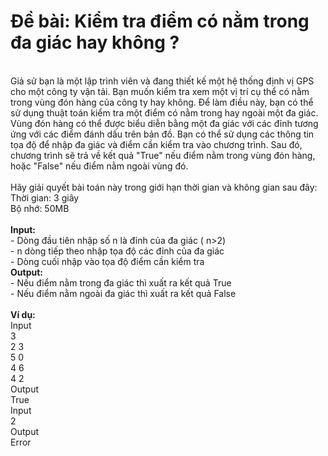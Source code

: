 
# **Đề bài: Kiểm tra điểm có nằm trong đa giác hay không ?**
<br>Giả sử bạn là một lập trình viên và đang thiết kế một hệ thống định vị GPS cho một công 
ty vận tải. Bạn muốn kiểm tra xem một vị trí cụ thể có nằm trong vùng đón hàng của 
công ty hay không. Để làm điều này, bạn có thể sử dụng thuật toán kiểm tra một điểm có 
nằm trong hay ngoài một đa giác. Vùng đón hàng có thể được biểu diễn bằng một đa giác 
với các đỉnh tương ứng với các điểm đánh dấu trên bản đồ. Bạn có thể sử dụng các thông 
tin tọa độ để nhập đa giác và điểm cần kiểm tra vào chương trình. Sau đó, chương trình sẽ
trả về kết quả "True" nếu điểm nằm trong vùng đón hàng, hoặc "False" nếu điểm nằm 
ngoài vùng đó. 
<br>
<br>Hãy giải quyết bài toán này trong giới hạn thời gian và không gian sau đây: 
<br>Thời gian: 3 giây 
<br>Bộ nhớ: 50MB
<br>
<br>**Input:**
<br>- Dòng đầu tiên nhập số n là đỉnh của đa giác ( n>2)
<br>- n dòng tiếp theo nhập tọa độ các đỉnh của đa giác 
<br>- Dòng cuối nhập vào tọa độ điểm cần kiểm tra 
<br>**Output:**
<br>- Nếu điểm nằm trong đa giác thì xuất ra kết quả True 
<br>- Nếu điểm nằm ngoài đa giác thì xuất ra kết quả False
<br>
<br>**Ví dụ:** 
<br>    Input 
<br>      3
<br>      2 3 
<br>      5 0 
<br>      4 6
<br>      4 2 
<br>    Output
<br>      True
<br>    Input 
<br>      2
<br>    Output
<br>      Error
